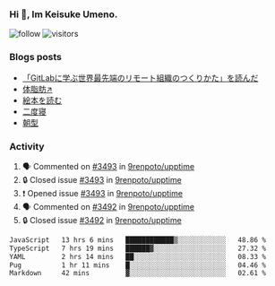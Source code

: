 ### Hi 👋, Im Keisuke Umeno.

<!--
**9renpoto/9renpoto** is a ✨ _special_ ✨ repository because its `README.md` (this file) appears on your GitHub profile.

Here are some ideas to get you started:

- 🔭 I’m currently working on ...
- 🌱 I’m currently learning ...
- 👯 I’m looking to collaborate on ...
- 🤔 I’m looking for help with ...
- 💬 Ask me about ...
- 📫 How to reach me: ...
- 😄 Pronouns: ...
- ⚡ Fun fact: ...
-->

![follow](https://img.shields.io/github/followers/9renpoto?label=Follow&style=social)
![visitors](https://komarev.com/ghpvc/?username=9renpoto&label=Profile%20views&color=0e75b6&style=flat)

### Blogs posts

<!-- BLOG-POST-LIST:START -->
- [「GitLabに学ぶ世界最先端のリモート組織のつくりかた」を読んだ](https://9renpoto.win/entry/2024/09/10/remote_organization)
- [体脂肪↗](https://9renpoto.win/entry/2024/08/12/gaining_fat)
- [絵本を読む](https://9renpoto.win/entry/2024/07/26/picture_book)
- [二度寝](https://9renpoto.win/entry/2024/07/18/going_back_to_sleep)
- [朝型](https://9renpoto.win/entry/2024/05/29/im-an-early)
<!-- BLOG-POST-LIST:END -->

### Activity

<!--START_SECTION:activity-->
1. 🗣 Commented on [#3493](https://github.com/9renpoto/upptime/issues/3493#issuecomment-2393413411) in [9renpoto/upptime](https://github.com/9renpoto/upptime)
2. 🔒 Closed issue [#3493](https://github.com/9renpoto/upptime/issues/3493) in [9renpoto/upptime](https://github.com/9renpoto/upptime)
3. ❗ Opened issue [#3493](https://github.com/9renpoto/upptime/issues/3493) in [9renpoto/upptime](https://github.com/9renpoto/upptime)
4. 🗣 Commented on [#3492](https://github.com/9renpoto/upptime/issues/3492#issuecomment-2393376817) in [9renpoto/upptime](https://github.com/9renpoto/upptime)
5. 🔒 Closed issue [#3492](https://github.com/9renpoto/upptime/issues/3492) in [9renpoto/upptime](https://github.com/9renpoto/upptime)
<!--END_SECTION:activity-->

<!--START_SECTION:waka-->

```txt
JavaScript   13 hrs 6 mins   ████████████▒░░░░░░░░░░░░   48.86 %
TypeScript   7 hrs 19 mins   ██████▓░░░░░░░░░░░░░░░░░░   27.32 %
YAML         2 hrs 14 mins   ██░░░░░░░░░░░░░░░░░░░░░░░   08.33 %
Pug          1 hr 11 mins    █░░░░░░░░░░░░░░░░░░░░░░░░   04.46 %
Markdown     42 mins         ▓░░░░░░░░░░░░░░░░░░░░░░░░   02.61 %
```

<!--END_SECTION:waka-->
